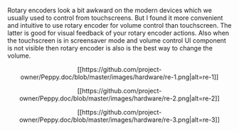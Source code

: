 Rotary encoders look a bit awkward on the modern devices which we usually used to control from touchscreens. But I found it more convenient and intuitive to use rotary encoder for volume control than touchscreen. The latter is good for visual feedback of your rotary encoder actions. Also when the touchscreen is in screensaver mode and volume control UI component is not visible then rotary encoder is also is the best way to change the volume.

<p align="center">
[[https://github.com/project-owner/Peppy.doc/blob/master/images/hardware/re-1.png|alt=re-1]]
</p>
<p align="center">
[[https://github.com/project-owner/Peppy.doc/blob/master/images/hardware/re-2.png|alt=re-2]]
</p>
<p align="center">
[[https://github.com/project-owner/Peppy.doc/blob/master/images/hardware/re-3.png|alt=re-3]]
</p>